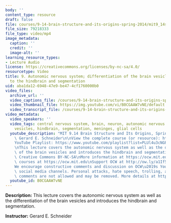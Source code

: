 ```yaml
---
body: ''
content_type: resource
draft: false
file: courses/9-14-brain-structure-and-its-origins-spring-2014/mit9_14s14_lec09_360p_16_9.mp4
file_size: 79218333
file_type: video/mp4
image_metadata:
  caption: ''
  credit: ''
  image-alt: ''
learning_resource_types:
- Lecture Audio
license: https://creativecommons.org/licenses/by-nc-sa/4.0/
resourcetype: Video
title: 9. Autonomic nervous system; differentiation of the brain vesicles and intro
  to the hindbrain and segmentation
uid: aba1da12-6948-47e9-be47-4cf1760000b0
video_files:
  archive_url: ''
  video_captions_file: /courses/9-14-brain-structure-and-its-origins-spring-2014/mit9_14s14_lec09_captions.vtt
  video_thumbnail_file: https://img.youtube.com/vi/B0CGAAW7vNE/default.jpg
  video_transcript_file: /courses/9-14-brain-structure-and-its-origins-spring-2014/mit9_14s14_lec09_transcript.pdf
video_metadata:
  video_speakers: ''
  video_tags: central nervous system, brain, neuron, autonomic nervous system, brain
    vesicles, hindbrain, segmentation, meninges, glial cells
  youtube_description: "MIT 9.14 Brain Structure and Its Origins, Spring 2014\nInstructor:\
    \ Gerard E. Schneider\n\nView the complete course (or resource): https://ocw.mit.edu/9-14S14\n\
    YouTube Playlist: https://www.youtube.com/playlist?list=PLUl4u3cNGP62ABe0O-0qtaHHxyKQi1ZwR\n\
    \nThis lecture covers the autonomic nervous system as well as the differentiation\
    \ of the brain vesicles and introduces the hindbrain and segmentation.\n\nLicense:\
    \ Creative Commons BY-NC-SA\nMore information at https://ocw.mit.edu/terms\nMore\
    \ courses at https://ocw.mit.edu\nSupport OCW at http://ow.ly/a1If50zVRlQ\n\n\
    We encourage constructive comments and discussion on OCW\u2019s YouTube and other\
    \ social media channels. Personal attacks, hate speech, trolling, and inappropriate\
    \ comments are not allowed and may be removed. More details at https://ocw.mit.edu/comments."
  youtube_id: B0CGAAW7vNE
---
```

**Description:** This lecture covers the autonomic nervous system as well as the differentiation of the brain vesicles and introduces the hindbrain and segmentation.

**Instructor:** Gerard E. Schneider
